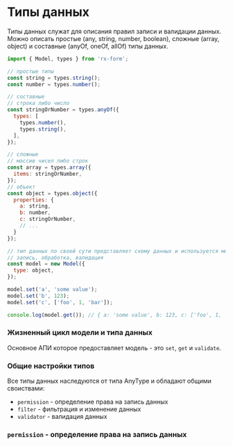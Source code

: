 # Типы данных

Типы данных служат для описания правил записи и валидации данных. Можно описать простые (any,
string, number, boolean), сложные (array, object) и составные (anyOf, oneOf, allOf) типы данных.
```jsx harmony
import { Model, types } from 'rx-form';

// простые типы
const string = types.string();
const number = types.number();

// составные
// строка либо число
const stringOrNumber = types.anyOf({
  types: [
    types.number(),
    types.string(),
  ],
});

// сложные
// массив чисел либо строк
const array = types.array({
  items: stringOrNumber,
});
// объект
const object = types.object({
  properties: {
    a: string,
    b: number,
    c: stringOrNumber,
    // ...
  }
});

// тип данных по своей сути представляет схему данных и используется моделью для работы с данными
// запись, обработка, валидация
const model = new Model({
  type: object,
});

model.set('a', 'some value');
model.set('b', 123);
model.set('c', ['foo', 1, 'bar']);

console.log(model.get()); // { a: 'some value', b: 123, c: ['foo', 1, 'bar'] }
```

### Жизненный цикл модели и типа данных
Основное АПИ которое предоставляет модель - это `set`, `get` и `validate`.

### Общие настройки типов
Все типы данных наследуются от типа AnyType и обладают общими своиствами:
- `permission` - определение права на запись данных
- `filter` - фильтрация и изменение данных
- `validator` - валидация данных

### `permission` - определение права на запись данных

